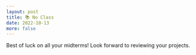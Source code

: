 ```yaml
---
layout: post
title: 📚 No Class
date: 2022-10-13
more: false
---
```


Best of luck on all your midterms! Look forward to reviewing your projects.
